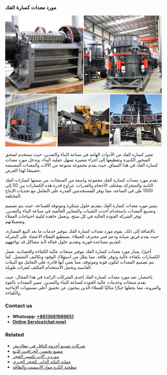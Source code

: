 <h3>مورد معدات كسارة الفك</h3><img src='1701854352.jpg' alt=''><p>تعتبر كسارة الفك من الأدوات الهامة في صناعة البناء والتعدين، حيث تستخدم لسحق الصخور الكبيرة وتقطيعها إلى أجزاء صغيرة تسهل عملية البناء. وتدخل مورد معدات كسارة الفك في هذا السياق، حيث يقدم مجموعة متنوعة من الآلات والمعدات المصممة خصيصًا لهذا الغرض.</p><p>تقدم مورد معدات كسارة الفك مجموعة واسعة من المنتجات، من ضمنها كسارات الفك الثابتة والمتحركة بمختلف الأحجام والقدرات. تتراوح قدرة هذه الكسارات بين 50 إلى 1500 طن في الساعة، مما يوفر للمستخدمين القدرة على التعامل مع تحديات الإنتاج المختلفة.</p><p>يتميز مورد معدات كسارة الفك بتقديم حلول مبتكرة وموثوقة للصناعة، حيث يتم تصميم وتصنيع المعدات باستخدام أحدث التقنيات والمعايير العالمية في صناعة البناء والتعدين. توفر الشركة الجودة العالية في كل منتج، وتعمل جاهدة لتلبية احتياجات العملاء وتفضيلاتهم.</p><p>بالإضافة إلى ذلك، يقوم مورد معدات كسارة الفك بتوفير خدمات ما بعد البيع الممتازة، حيث يقدم فريق صيانة ودعم فني محترف للعملاء. يستطيع العملاء الاعتماد على الشركة لتقديم مساعدة فورية وتقديم حلول فعالة لأية مشاكل قد تواجههم.</p><p>أخيرًا، يمتاز مورد معدات كسارة الفك بتوفير منتجات عالية الكفاءة واقتصادية. تعمل الكسارات بكفاءة عالية وتوفر طاقة، مما يقلل من استهلاك الوقود وتكاليف التشغيل. كما يتم تصميم المعدات لتكون قوية وموثوقة، مما يعني أنها قادرة على التعامل مع البيئات القاسية وتحمل الاستخدام المكثف لفترات طويلة.</p><p>باختصار، تعد مورد معدات كسارة الفك إحدى الشركات الرائدة في هذا المجال، حيث تقدم منتجات وخدمات عالية الجودة لصناعة البناء والتعدين. تتميز المعدات بالقوة والمرونة، مما يجعلها خيارًا مثاليًا للعملاء الذين يبحثون عن تحقيق أعلى مستويات الإنتاجية والكفاءة.</p><h3>Contact us</h3><ul><li><strong>Whatsapp:&nbsp;<a href="https://wa.me/8613661969651">+8613661969651</a></strong></li><li><a href="https://swt.shibang-china.com/?git&amp;zhl&amp;مورد معدات كسارة الفك"><strong>Online Service(chat now)</strong></a></li></ul><h3>Related</h3><ul><li><a href='شركات تصنيع أحزمة الناقل في بنغلاديش.md'>شركات تصنيع أحزمة الناقل في بنغلاديش</a></li><li><a href='مصنع تحسين الجرافيت للبيع.md'>مصنع تحسين الجرافيت للبيع</a></li><li><a href='موردين آلات تكسير الحجر.md'>موردين آلات تكسير الحجر</a></li><li><a href='عملية التئام الذاتي للحجر الجيري.md'>عملية التئام الذاتي للحجر الجيري</a></li><li><a href='مطحنة الكرة مواد الاسمنت والطاقة.md'>مطحنة الكرة مواد الاسمنت والطاقة</a></li></ul>
